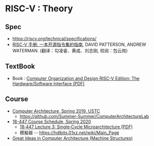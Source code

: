 # RISC-V : Theory

## Spec

* https://riscv.org/technical/specifications/
* [RISC-V 手册: 一本开源指令集的指南](http://riscvbook.com/chinese/RISC-V-Reader-Chinese-v2p1.pdf), DAVID PATTERSON, ANDREW WATERMAN. (翻译：勾凌睿、黄成、刘志刚, 校阅：包云岗)

## TextBook

* Book : [Computer Organization and Design RISC-V Edition: The Hardware/Software Interface (PDF)](https://www.cs.sfu.ca/~ashriram/Courses/CS295/assets/books/HandP_RISCV.pdf)


## Course

* [Computer Architecture, Spring 2019, USTC](http://home.ustc.edu.cn/~candrol/)
    * https://github.com/Summer-Summer/ComputerArchitectureLab
* [18-447 Course Schedule, Spring 2020](https://users.ece.cmu.edu/~jhoe/doku/doku.php?id=18-447_course_schedule_spring_2020)
    * [18‐447 Lecture 3: Single‐Cycle Microarchitecture (PDF)](http://users.ece.cmu.edu/~jhoe/course/ece447/S20handouts/L03.pdf)
    * 模擬器 -- https://hdlbits.01xz.net/wiki/Main_Page
* [Great Ideas in Computer Architecture (Machine Structures)](https://cs61c.org/fa21/)
